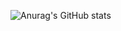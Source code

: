 ![Anurag's GitHub stats](https://github-readme-stats.vercel.app/api?username=LHC28&show_icons=true&theme=radical)
